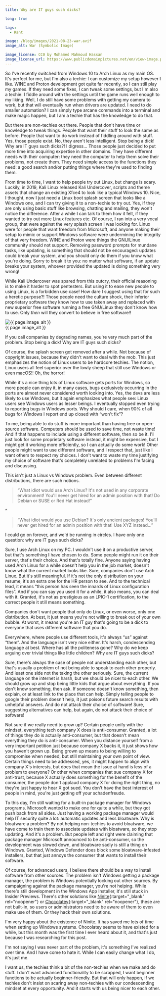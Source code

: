 ```yaml
---
title: Why are IT guys such dicks?

long: true

tags:
  - Rant

image: /blog/images/2021-08-23-war.avif
image_alt: War (Symbolic Image)

image_license: CC0 by Mohamed Mahmoud Hassan
image_license_url: https://www.publicdomainpictures.net/en/view-image.php?image=240356&picture=war
---
```

So I've recently switched from Windows 10 to Arch Linux as my main OS.
It's perfect for me, but I'm also a techie: I can customize my setup however I like.
WINE and Proton development got quite far recently, so I can still play my games.
If they need some fixes, I can tweak some settings, but I'm also a techie: I fiddle around with the settings until the game runs well enough to my liking.
Well, I do still have some problems with getting my camera to work, but that will eventually run when drivers are updated.
I need to do smaller automation?
I can simply type arcane commands into a terminal and make magic happen, but I am a techie that has the knowledge to do that.

But there are non-techies out there.
People that don't have time or knowledge to tweak things.
People that want their stuff to look the same as before.
People that want to do work instead of fiddling around with stuff.
Yes, those people exist.
No, they aren't less intelligent.
Stop being a dick!
Why are IT guys such dicks?!
I digress…
Those people just decided to put more time into acquiring expertise in other domains.
They have different needs with their computer: they need the computer to help them solve their problems, not create them.
They need simple access to the functions they need: a good search and/or putting things where they're used to finding them.

From time to time, I want to help people try out Linux, but change is scary.
Luckily, in 2019, Kali Linux released Kali Undercover, scripts and theme assets that change an existing Xfce4 to look like a typical Windows 10.
Nice, I thought, now I just need a Linux boot splash screen that looks like a Windows one, and I can try giving it to a non-techie to try out.
Yes, if they are only using basic stuff like browsing, chatting and mailing, they won't notice the difference.
After a while I can talk to them how it felt, if they wanted to try out more Linux features etc.
Of course, I ran into a very vocal group, that were against the very splash screen I was looking for.
Linux were for people that want freedom from Microsoft, and anyone making their setup to mimic or support Windows software were undermining the integrity of that very freedom.
WINE and Proton were things the GNU/Linux community should not support.
Removing password prompts for mundane tasks, like updating, is something that should not be encouraged: updates could break your system, and you should only do them if you know what you're doing.
Sorry to break it to you: no matter what software, if an update breaks your system, whoever provided the updated is doing something very wrong!

While Kali Undercover was spared from this outcry, their official reasoning is to make it harder to spot pentesters.
But using it to ease new people to using Linux, is a forbidden use case!
How dare I suggest using that for such a heretic purpose?!
Those people need the culture shock, their inferior proprietary software they know how to use taken away and replaced with new superior free software running a free GNU/Linux they don't know how to use.
Only *then* will they convert to believe in free software!!

<!-- markdownlint-disable MD033 -->
<picture>
  <source srcset="{{ '/blog/images/xs/2021-08-23-war.avif' | prepend: site.static_url | absolute_url }}" media="(max-width: 575.96px)" type="image/avif">
  <source srcset="{{ '/blog/images/xs/2021-08-23-war.webp' | prepend: site.static_url | absolute_url }}" media="(max-width: 575.96px)" type="image/webp">
  <source srcset="{{ '/blog/images/xs/2021-08-23-war.jpg' | prepend: site.static_url | absolute_url }}" media="(max-width: 575.96px)" type="image/jpeg">
  <source srcset="{{ '/blog/images/2021-08-23-war.avif' | prepend: site.static_url | absolute_url }}" media="(min-width: 576px)" type="image/avif">
  <source srcset="{{ '/blog/images/2021-08-23-war.webp' | prepend: site.static_url | absolute_url }}" media="(min-width: 576px)" type="image/webp">
  <source srcset="{{ '/blog/images/2021-08-23-war.jpg' | prepend: site.static_url | absolute_url }}" media="(min-width: 576px)" type="image/png">
  <img loading="lazy" class="my-2" src="{{ '/blog/images/2021-08-23-war.webp' | prepend: site.static_url | absolute_url }}" alt="{{ page.image_alt }}" title="{{ page.image_license }}">
  <figcaption class="text-center">{{ page.image_alt }}</figcaption>
</picture>
<!-- markdownlint-enable MD033 -->

If you call companies by degrading names, you're very much part of the problem.
Stop being a dick!
Why are IT guys such dicks?

Of course, the splash screen got removed after a while.
Not because of copyright issues, because they didn't want to deal with the mob.
This just emphasizes the notion of Linux users to be hardcore techies.
The notion, Linux users all feel superior over the lowly sheep that still use Windows or even macOS!! Oh, the horror!

While it's a nice thing lots of Linux software gets ports for Windows, so more people can enjoy it, in many cases, bugs exclusively occurring in the ports are almost never considered worth looking into.
Yes, the devs are less likely to use Windows, but it again emphasizes what people see: Linux users see Windows users as lesser beings.
I eventually stopped even trying to reporting bugs in Windows ports.
Why should I care, when 90% of all bugs for Windows I report end up closed with “won't fix”?

To me, being able to do stuff is more important than having free or open-source software.
Computers should be used to save time, not waste time!
And if that happens to include using a different software, then so be it.
I'll just look for some proprietary software instead, it might be expensive, but I might get it working more efficiently, so I can actually do some work!
Other people might want to use different software, and I respect that, just like I want others to respect my choices.
I don't want to waste my time justifying my choice of software that's completely unrelated to problems I'm facing and discussing.
 
This isn't just a Linux vs Windows problem.
Even between different distributions, there are such notions.

> “What idiot would use Arch Linux?
> It's not used in any corporate environment!
> You'll never get hired for an admin position with that!
> Do Debian or SUSE or Red Hat instead!”

^

> “What idiot would you use Debian?
> It's only ancient packages!
> You'll never get hired for an admin position with that!
> Use XYZ instead…”

I could go on forever, and we'd be running in circles.
I have only one question: why are IT guys such dicks?

Sure, I use Arch Linux on my PC.
I wouldn't use it on a productive server, but that's something I have chosen to do.
Some people might run it on their server, that's their choice.
And that's totally fine.
Anyone saying having used Arch Linux for a while doesn't help you in the job market, doesn't know what the current market looks like.
Sure, companies don't use Arch Linux.
But it's still meaningful.
If it's not the only distribution on your resume, it's an extra one for the HR person to see.
And to the technical lead, it means “this person has seen the innards of Linux configuration files”.
And if you can say you used it for a while, it also means, you can deal with it.
Granted, it's not as prestigious as an LPIC-1 certification, to the correct people it still means something.

Companies don't want people that only do Linux, or even worse, only one distribution.
At best, it just means you're not willing to break out of your own bubble.
At worst, it means you're an IT guy that's going to be a dick to everyone that uses different software that you do.

Everywhere, where people use different tools, it's always “us” against “them”.
And the language isn't very nice either.
It's harsh, condescending language at best.
Where has all the politeness gone?
Why do we keep arguing over trivial things like little children?
Why are IT guys such dicks?

Sure, there's always the case of people not understanding each other, but that's usually a problem of not being able to speak to each other properly.
And least one side not the taking the other seriously.
Sure, the current language on the internet is harsh, but we should be nicer to each other.
We should grow up and stop being little kids that argue about everything.
If you don't know something, then ask.
If someone doesn't know something, then explain, or at least link to the place that can help.
Simply telling people to google their problem doesn't help, it just poisons future search results with unhelpful answers.
And do not attack their choice of software!
Sure, suggesting alternatives can help, but again, do not attack their choice of software!

Not sure if we really need to grow up?
Certain people unify with the mindset, everything tech company X does is anti-consumer.
Granted, a lot of things they do is actually anti-consumer, but that doesn't mean everything they do is anti-consumer.
When you distance yourself from a very important petition just because company X backs it, it just shows how you haven't grown up.
Being grown up means to being willing to compromise when needed, but still maintaining your own point of view.
Certain things need to be addressed, yes, it might happen to align with company X's interests, but does that mean the issue at hand is less of a problem to everyone?
Or other when companies that sue company X for anti-trust, because X actually does something for the benefit of the consumer, the people don't applaud company X for doing the right thing, no they're just happy to hear X got sued.
You don't have the best interest of people in mind, you're just getting off your schadenfreude.

To this day, I'm still waiting for a built-in package manager for Windows programs.
Microsoft wanted to make one for quite a while, but they got push back from all sides.
Just having a working package manager would help IT security quite a lot: automatic updates and less bloatware.
Why is bloatware a problem?
By not helping non-techies to avoid bloatware, we have come to train them to associate updates with bloatware, so they stop updating.
And it's a problem.
But people left and right were claiming that package manager Microsoft announced to be anti-consumer, so the development was slowed down, and bloatware sadly is still a thing on Windows.
Granted, Windows Defender does block some bloatware-infested installers, but that just annoys the consumer that wants to install their software.

Of course, for advanced users, I believe there should be a way to install software from other sources.
The problem isn't Windows getting a package manager, the problem is Windows potentially locking out other sources.
By campaigning against the package manager, you're not helping.
While there's still development in the Windows App Installer, it's still stuck in Insider Previews.
There's other solutions like [Ninite](https://ninite.com){:target="_blank" rel="noopener"} or [Chocolatey](https://chocolatey.org){:target="_blank" rel="noopener"}, these are not built-in, so users or administrators need to be aware of them to even make use of them.
Or they hack their own solutions.

I'm very happy about the existence of Ninite.
It has saved me lots of time when setting up Windows systems.
Chocolatey seems to have existed for a while, but this month was the first time I ever heard about it, and that's just because I was researching for this post.

I'm not saying I was never part of the problem, it's something I've realized over time.
And I have come to hate it.
While I can easily change what I do, it's just me.

I want us, the techies think a bit of the non-techies when we make and do stuff.
I don't want advanced functionality to be scrapped, I want beginner functions to be actually beginner-friendly.
But that will only happen, if we techies don't insist on scaring away non-techies with our condescending mindset at every opportunity.
And it starts with us being nicer to each other.
